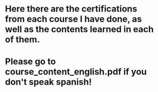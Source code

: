 # Here there are the certifications from each course I have done, as well as the contents learned in each of them. 
# Please go to course_content_english.pdf if you don't speak spanish!
